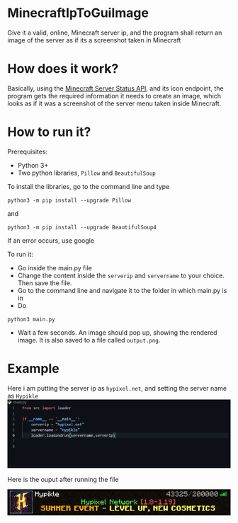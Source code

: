 # MinecraftIpToGuiImage
Give it a valid, online, Minecraft server ip, and the program shall return an image of the server as if its a screenshot taken in Minecraft

# How does it work?
Basically, using the [Minecraft Server Status API](https://api.mcsrvstat.us), and its icon endpoint, the program gets the required information it needs to create an image, which looks as if it was a screenshot of the server menu taken inside Minecraft.

# How to run it?
Prerequisites:
- Python 3+
- Two python libraries, `Pillow` and `BeautifulSoup`

To install the libraries, go to the command line and type

```shell
python3 -m pip install --upgrade Pillow
```

and

```shell
python3 -m pip install --upgrade BeautifulSoup4
```

If an error occurs, use google


To run it:
- Go inside the main.py file
- Change the content inside the `serverip` and `servername` to your choice. Then save the file.
- Go to the command line and navigate it to the folder in which main.py is in
- Do 
```shell
python3 main.py
```
- Wait a few seconds. An image should pop up, showing the rendered image. It is also saved to a file called `output.png`.



# Example
Here i am putting the server ip as `hypixel.net`, and setting the server name as `Hypikle`
<img src="./resources/images/example/HypikleExample.png">

Here is the ouput after running the file

<img src="./resources/images/example/HypikleOutput.png">
